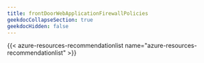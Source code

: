 ```yaml
---
title: frontDoorWebApplicationFirewallPolicies
geekdocCollapseSection: true
geekdocHidden: false
---
```


{{< azure-resources-recommendationlist name="azure-resources-recommendationlist" >}}
